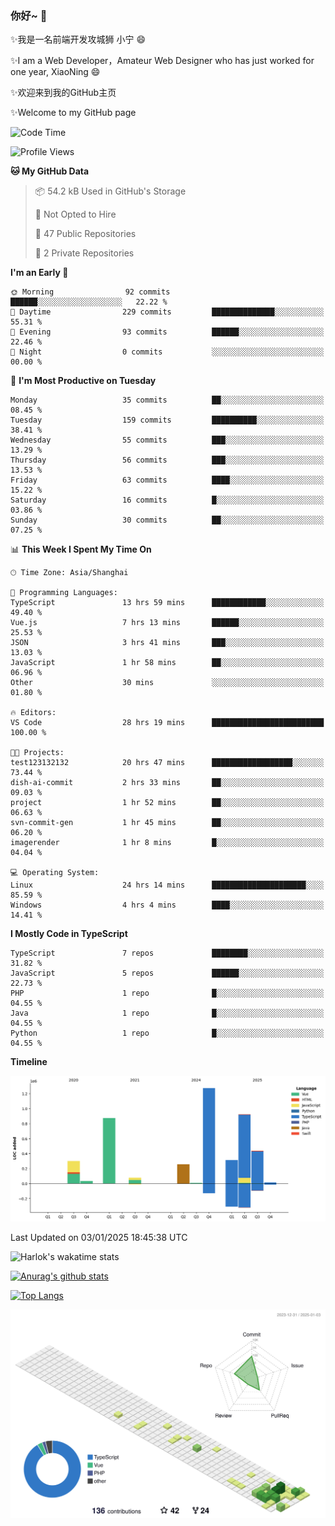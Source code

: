 ### 你好~  👋

✨我是一名前端开发攻城狮 小宁 😄

✨I am a Web Developer，Amateur Web Designer who has just worked for one year, XiaoNing 😄

✨欢迎来到我的GitHub主页

✨Welcome to my GitHub page
<!--
**7148505/7148505** is a ✨ _special_ ✨ repository because its `README.md` (this file) appears on your GitHub profile.

Here are some ideas to get you started:

- 🔭 I’m currently working on ...
- 🌱 I’m currently learning ...
- 👯 I’m looking to collaborate on ...
- 🤔 I’m looking for help with ...
- 💬 Ask me about ...
- 📫 How to reach me: ...
- 😄 Pronouns: ...
- ⚡ Fun fact: ...
-->

<!--START_SECTION:waka-->
![Code Time](http://img.shields.io/badge/Code%20Time-2%2C582%20hrs%205%20mins-blue)

![Profile Views](http://img.shields.io/badge/Profile%20Views-0-blue)

**🐱 My GitHub Data** 

> 📦 54.2 kB Used in GitHub's Storage 
 > 
> 🚫 Not Opted to Hire
 > 
> 📜 47 Public Repositories 
 > 
> 🔑 2 Private Repositories 
 > 
**I'm an Early 🐤** 

```text
🌞 Morning                92 commits          ██████░░░░░░░░░░░░░░░░░░░   22.22 % 
🌆 Daytime                229 commits         ██████████████░░░░░░░░░░░   55.31 % 
🌃 Evening                93 commits          ██████░░░░░░░░░░░░░░░░░░░   22.46 % 
🌙 Night                  0 commits           ░░░░░░░░░░░░░░░░░░░░░░░░░   00.00 % 
```
📅 **I'm Most Productive on Tuesday** 

```text
Monday                   35 commits          ██░░░░░░░░░░░░░░░░░░░░░░░   08.45 % 
Tuesday                  159 commits         ██████████░░░░░░░░░░░░░░░   38.41 % 
Wednesday                55 commits          ███░░░░░░░░░░░░░░░░░░░░░░   13.29 % 
Thursday                 56 commits          ███░░░░░░░░░░░░░░░░░░░░░░   13.53 % 
Friday                   63 commits          ████░░░░░░░░░░░░░░░░░░░░░   15.22 % 
Saturday                 16 commits          █░░░░░░░░░░░░░░░░░░░░░░░░   03.86 % 
Sunday                   30 commits          ██░░░░░░░░░░░░░░░░░░░░░░░   07.25 % 
```


📊 **This Week I Spent My Time On** 

```text
🕑︎ Time Zone: Asia/Shanghai

💬 Programming Languages: 
TypeScript               13 hrs 59 mins      ████████████░░░░░░░░░░░░░   49.40 % 
Vue.js                   7 hrs 13 mins       ██████░░░░░░░░░░░░░░░░░░░   25.53 % 
JSON                     3 hrs 41 mins       ███░░░░░░░░░░░░░░░░░░░░░░   13.03 % 
JavaScript               1 hr 58 mins        ██░░░░░░░░░░░░░░░░░░░░░░░   06.96 % 
Other                    30 mins             ░░░░░░░░░░░░░░░░░░░░░░░░░   01.80 % 

🔥 Editors: 
VS Code                  28 hrs 19 mins      █████████████████████████   100.00 % 

🐱‍💻 Projects: 
test123132132            20 hrs 47 mins      ██████████████████░░░░░░░   73.44 % 
dish-ai-commit           2 hrs 33 mins       ██░░░░░░░░░░░░░░░░░░░░░░░   09.03 % 
project                  1 hr 52 mins        ██░░░░░░░░░░░░░░░░░░░░░░░   06.63 % 
svn-commit-gen           1 hr 45 mins        ██░░░░░░░░░░░░░░░░░░░░░░░   06.20 % 
imagerender              1 hr 8 mins         █░░░░░░░░░░░░░░░░░░░░░░░░   04.04 % 

💻 Operating System: 
Linux                    24 hrs 14 mins      █████████████████████░░░░   85.59 % 
Windows                  4 hrs 4 mins        ████░░░░░░░░░░░░░░░░░░░░░   14.41 % 
```

**I Mostly Code in TypeScript** 

```text
TypeScript               7 repos             ████████░░░░░░░░░░░░░░░░░   31.82 % 
JavaScript               5 repos             ██████░░░░░░░░░░░░░░░░░░░   22.73 % 
PHP                      1 repo              █░░░░░░░░░░░░░░░░░░░░░░░░   04.55 % 
Java                     1 repo              █░░░░░░░░░░░░░░░░░░░░░░░░   04.55 % 
Python                   1 repo              █░░░░░░░░░░░░░░░░░░░░░░░░   04.55 % 
```



**Timeline**

![Lines of Code chart](https://raw.githubusercontent.com/littleCareless/littleCareless/master/assets/bar_graph.png)


 Last Updated on 03/01/2025 18:45:38 UTC
<!--END_SECTION:waka-->
![Harlok's wakatime stats](https://github-readme-stats.vercel.app/api/wakatime?username=littleCareless)

[![Anurag's github stats](https://github-readme-stats.vercel.app/api?username=littleCareless)](https://github.com/anuraghazra/github-readme-stats)

[![Top Langs](https://github-readme-stats.vercel.app/api/top-langs/?username=littleCareless&layout=compact)](https://github.com/anuraghazra/github-readme-stats)

![](./profile-3d-contrib/profile-green-animate.svg)